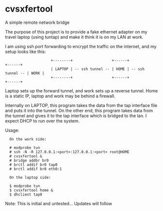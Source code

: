 # cvsxfertool
A simple remote network bridge

The purpose of this project is to provide a fake ethernet adapter on my travel laptop (using tuntap) and make it think it is
on my LAN at work.

I am using ssh port forwarding to encrypt the traffic on the internet, and my setup looks like this:

                         +--------+                  +------+                  +------+
                         | LAPTOP | -- ssh tunnel -- | HOME | -- ssh tunnel -- | WORK |
                         +--------+                  +------+                  +------+
 
Laptop sets up the forward tunnel, and work sets up a reverse tunnel.  Home is a static IP, laptop and work may be behind a
 firewall.
 
Internally on LAPTOP, this program takes the data from the tap interface file and puts it into the tunnel.  On the other end,
this program takes data from the tunnel and gives it to the tap interface which is bridged to the lan.  I expect DHCP to run
over the system.

Usage:

      On the work side:
      
      # modprobe tun
      # ssh -N -R 127.0.0.1:<port>:127.0.0.1:<port> root@HOME
      # cvsxfertool &
      # bridge addbr br0
      # brctl addif br0 tap0
      # brctl addif br0 eth0:1

      On the laptop side:
  
      $ modprobe tun
      $ cvsxfertool home &
      $ dhclient tap0
      
Note: This is initial and untested... Updates will follow

